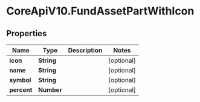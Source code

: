 # CoreApiV10.FundAssetPartWithIcon

## Properties
Name | Type | Description | Notes
------------ | ------------- | ------------- | -------------
**icon** | **String** |  | [optional] 
**name** | **String** |  | [optional] 
**symbol** | **String** |  | [optional] 
**percent** | **Number** |  | [optional] 



